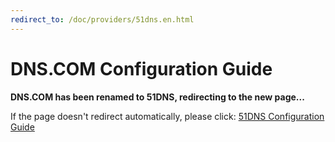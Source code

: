 ```yaml
---
redirect_to: /doc/providers/51dns.en.html
---
```


# DNS.COM Configuration Guide

**DNS.COM has been renamed to 51DNS, redirecting to the new page...**

If the page doesn't redirect automatically, please click: [51DNS Configuration Guide](51dns.en.md)
